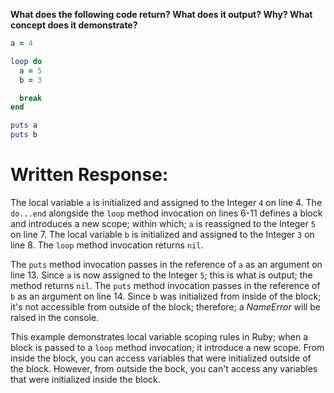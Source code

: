 **What does the following code return? What does it output? Why? What concept does it demonstrate?**

```ruby
a = 4

loop do
  a = 5
  b = 3

  break
end

puts a
puts b
```
# Written Response:

The local variable `a` is initialized and assigned to the Integer `4` on line 4. The `do...end` alongside the `loop` method invocation on lines 6-11 defines a block and introduces a new scope; within which; `a` is reassigned to the Integer `5` on line 7. The local variable `b` is initialized and assigned to the Integer `3` on line 8. The `loop` method invocation returns `nil`.

The `puts` method invocation passes in the reference of `a` as an argument on line 13. Since `a` is now assigned to the Integer `5`; this is what is output; the method returns `nil`. 
The `puts` method invocation passes in the reference of `b` as an argument on line 14. Since `b` was initialized from inside of the block; it's not accessible from outside of the block; therefore; a *NameError* will be raised in the console.

This example demonstrates local variable scoping rules in Ruby; when a block is passed to a `loop` method invocation; it introduce a new scope. From inside the block, you can access variables that were initialized outside of the block. However, from outside the bock, you can't access any variables that were initialized inside the block.

